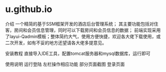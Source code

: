 # u.github.io
介绍
一个精简的基于SSM框架开发的酒店后台管理系统； 其主要功能包括对住客，房间和会员信息管理，同时可以下载房间和会员信息的数据； 前端实现采用了layui-Qadmin模板；整体简约大气，使用方便快捷，欢迎各大佬下载使用，或二次开发，如有不妥的地方还望请各大佬多提意见。

安装教程
直接导入IDE工具，配置tomcat服务器和mysql数据库，运行即可

使用说明
运行登陆
左栏操作相应功能
部分页面截图
登录页面

